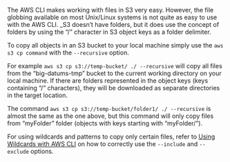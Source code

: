 The AWS CLI makes working with files in S3 very easy. However, the file globbing available on most Unix/Linux systems is not quite as easy to use with the AWS CLI. 
_S3 doesn’t have folders, but it does use the concept of folders by using the “/” character in S3 object keys as a folder delimiter.

To copy all objects in an S3 bucket to your local machine simply use the `aws s3 cp command` with the `--recursive` option.

For example `aws s3 cp s3://temp-bucket/ ./ --recursive` will copy all files from the “big-datums-tmp” bucket to the current working directory on your local machine. If there are folders represented in the object keys (keys containing “/” characters), they will be downloaded as separate directories in the target location.

The command `aws s3 cp s3://temp-bucket/folder1/ ./ --recursive` is almost the same as the one above, but this command will only copy files from “myFolder” folder (objects with keys starting with “myFolder/”).

For using wildcards and patterns to copy only certain files, refer to [Using Wildcards with AWS CLI](https://sysadmindiary.co.uk/index.php/2020/01/06/using-unix-wildcards-with-aws-s3-aws-cli/) on how to correctly use the `--include` and `--exclude` options.

